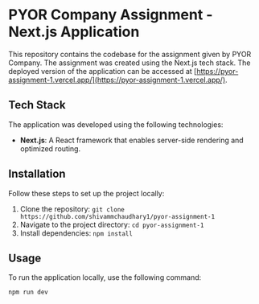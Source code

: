 # PYOR Company Assignment - Next.js Application

This repository contains the codebase for the assignment given by PYOR Company. The assignment was created using the Next.js tech stack. The deployed version of the application can be accessed at [https://pyor-assignment-1.vercel.app/](https://pyor-assignment-1.vercel.app/).

## Tech Stack

The application was developed using the following technologies:

- **Next.js**: A React framework that enables server-side rendering and optimized routing.

## Installation

Follow these steps to set up the project locally:

1. Clone the repository: `git clone https://github.com/shivammchaudhary1/pyor-assignment-1`
2. Navigate to the project directory: `cd pyor-assignment-1`
3. Install dependencies: `npm install`

## Usage

To run the application locally, use the following command:

```bash
npm run dev
```
